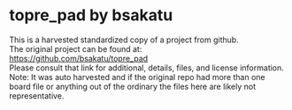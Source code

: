 
# topre_pad by bsakatu  
This is a harvested standardized copy of a project from github.  
The original project can be found at:  
https://github.com/bsakatu/topre_pad  
Please consult that link for additional, details, files, and license information.  
Note: It was auto harvested and if the original repo had more than one board file or anything out of the ordinary the files here are likely not representative.  
    